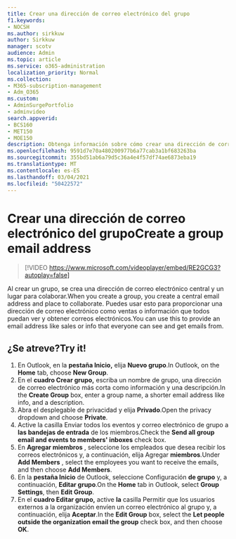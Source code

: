 ```yaml
---
title: Crear una dirección de correo electrónico del grupo
f1.keywords:
- NOCSH
ms.author: sirkkuw
author: Sirkkuw
manager: scotv
audience: Admin
ms.topic: article
ms.service: o365-administration
localization_priority: Normal
ms.collection:
- M365-subscription-management
- Adm_O365
ms.custom:
- AdminSurgePortfolio
- adminvideo
search.appverid:
- BCS160
- MET150
- MOE150
description: Obtenga información sobre cómo crear una dirección de correo electrónico de grupo.
ms.openlocfilehash: 9591d7e70a480200977b6a77cab3a1bf683263ba
ms.sourcegitcommit: 355bd51ab6a79d5c36a4e4f57df74ae6873eba19
ms.translationtype: MT
ms.contentlocale: es-ES
ms.lasthandoff: 03/04/2021
ms.locfileid: "50422572"
---
```

# <a name="create-a-group-email-address"></a><span data-ttu-id="e9935-103">Crear una dirección de correo electrónico del grupo</span><span class="sxs-lookup"><span data-stu-id="e9935-103">Create a group email address</span></span>

> [!VIDEO https://www.microsoft.com/videoplayer/embed/RE2GCG3?autoplay=false]

<span data-ttu-id="e9935-104">Al crear un grupo, se crea una dirección de correo electrónico central y un lugar para colaborar.</span><span class="sxs-lookup"><span data-stu-id="e9935-104">When you create a group, you create a central email address and place to collaborate.</span></span> <span data-ttu-id="e9935-105">Puedes usar esto para proporcionar una dirección de correo electrónico como ventas o información que todos puedan ver y obtener correos electrónicos.</span><span class="sxs-lookup"><span data-stu-id="e9935-105">You can use this to provide an email address like sales or info that everyone can see and get emails from.</span></span>

## <a name="try-it"></a><span data-ttu-id="e9935-106">¿Se atreve?</span><span class="sxs-lookup"><span data-stu-id="e9935-106">Try it!</span></span>

1. <span data-ttu-id="e9935-107">En Outlook, en la  **pestaña Inicio,** elija  **Nuevo grupo**.</span><span class="sxs-lookup"><span data-stu-id="e9935-107">In Outlook, on the  **Home** tab, choose  **New Group**.</span></span>
2. <span data-ttu-id="e9935-108">En el  **cuadro Crear grupo,**  escriba un nombre de grupo, una dirección de correo electrónico más corta como información y una descripción.</span><span class="sxs-lookup"><span data-stu-id="e9935-108">In the  **Create Group**  box, enter a group name, a shorter email address like info, and a description.</span></span>
3. <span data-ttu-id="e9935-109">Abra el desplegable de privacidad y elija  **Privado**.</span><span class="sxs-lookup"><span data-stu-id="e9935-109">Open the privacy dropdown and choose  **Private**.</span></span>
4. <span data-ttu-id="e9935-110">Active la casilla Enviar todos los eventos y correo electrónico de grupo a  **las bandejas de entrada**  de los miembros.</span><span class="sxs-lookup"><span data-stu-id="e9935-110">Check the  **Send all group email and events to members' inboxes**  check box.</span></span>
5. <span data-ttu-id="e9935-111">En  **Agregar miembros** , seleccione los empleados que desea recibir los correos electrónicos y, a continuación, elija Agregar  **miembros**.</span><span class="sxs-lookup"><span data-stu-id="e9935-111">Under  **Add Members** , select the employees you want to receive the emails, and then choose  **Add Members**.</span></span>
6. <span data-ttu-id="e9935-112">En la  **pestaña Inicio**  de Outlook, seleccione Configuración  **de grupo** y, a continuación, **Editar grupo**.</span><span class="sxs-lookup"><span data-stu-id="e9935-112">On the  **Home**  tab in Outlook, select  **Group Settings**, then **Edit Group**.</span></span>
7. <span data-ttu-id="e9935-113">En el  **cuadro Editar grupo,**  active  **la**  casilla Permitir que los usuarios externos a la organización envíen un correo electrónico al grupo y, a continuación, elija  **Aceptar**.</span><span class="sxs-lookup"><span data-stu-id="e9935-113">In the  **Edit Group**  box, select the  **Let people outside the organization email the group**  check box, and then choose  **OK**.</span></span>